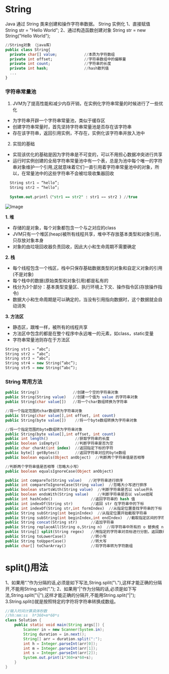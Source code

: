 # String
Java 通过 String 类来创建和操作字符串数据。
String 实例化
1、直接赋值                            String str = "Hello World";
2、通过构造函数创建对象     String str = new String("Hello World");

```sql
//String对象 （java库）
public class String{
  private char[] value;            //本质为字符数组
  private int offset;              //字符串数组中的偏移量
  private int count;               //字符串的长度
  private int hash;                //hash散列值
  ...
}
```

### **字符串常量池**
1. JVM为了提高性能和减少内存开销，在实例化字符串常量的时候进行了一些优化
- 为字符串开辟一个字符串常量池，类似于缓存区
- 创建字符串常量时，首先坚持字符串常量池是否存在该字符串
- 存在该字符串，返回引用实例，不存在，实例化该字符串并放入池中

2. 实现的基础
- 实现该优化的基础是因为字符串是不可变的，可以不用担心数据冲突进行共享
- 运行时实例创建的全局字符串常量池中有一个表，总是为池中每个唯一的字符串对象维护一个引用,这就意味着它们一直引用着字符串常量池中的对象，所以，在常量池中的这些字符串不会被垃圾收集器回收
```sql
  String str1 = “hello”;
  String str2 = “hello”;
  
  System.out.printl（"str1 == str2" : str1 == str2 ) //true 
```

![Image](E:\学习/medley/resources/BJbKCBykUt_ry52O1J8F.png)

**1. 堆**
- 存储的是对象，每个对象都包含一个与之对应的class
- JVM只有一个堆区(heap)被所有线程共享，堆中不存放基本类型和对象引用，只存放对象本身
- 对象的由垃圾回收器负责回收，因此大小和生命周期不需要确定

**2. 栈**
- 每个线程包含一个栈区，栈中只保存基础数据类型的对象和自定义对象的引用(不是对象)
- 每个栈中的数据(原始类型和对象引用)都是私有的
- 栈分为3个部分：基本类型变量区、执行环境上下文、操作指令区(存放操作指令)
- 数据大小和生命周期是可以确定的，当没有引用指向数据时，这个数据就会自动消失

**3. 方法区**
- 静态区，跟堆一样，被所有的线程共享
- 方法区中包含的都是在整个程序中永远唯一的元素，如class，static变量
- 字符串常量池则存在于方法区
```sql
String str1 = “abc”;
String str2 = “abc”;
String str3 = “abc”;
String str4 = new String(“abc”);
String str5 = new String(“abc”);
```


### **String 常⽤⽅法**
```sql
public String()               //创建⼀个空的字符串对象
public String(String value)   //创建⼀个值为 value 的字符串对象
public String(char value[])   //将⼀个char数组转换为字符串

//将⼀个指定范围的char数组转为字符串对象
public String(char value[],int offset, int count) 
public String(byte value[])    //将⼀个byte数组转换为字符串对象

//将⼀个指定范围的byte数组转为字符串对象
public String(byte value[],int offset, int count)
public int length()            //获取字符串的⻓度
public boolean isEmpty()       //判断字符串是否为空
public char charAt(int index)  //返回指定下标的字符
public byte[] getBytes()       //返回字符串对应的byte数组
public boolean equals(Object anObject)  //判断两个字符串值是否相等

//判断两个字符串值是否相等（忽略⼤⼩写）
public boolean equalsIgnoreCase(Object anObject)

public int compareTo(String value)   //对字符串进⾏排序
public int compareToIgnoreCase(String value)  //忽略⼤⼩写进⾏排序
public boolean startsWith(String value)  //判断字符串是否以 value开头
public boolean endsWith(String value)    //判断字符串是否以 value结尾
public int hashCode()                 //返回字符串的 hash 值
public int indexOf(String str)        //返回 str 在字符串中的下标
public int indexOf(String str,int formIndex)  //从指定位置查找字符串的下标
public String subString(int beginIndex)  //从指定位置开始截取字符串
public String subString(int beginIndex,int endIndex)  //截取指定区间的字符串
public String concat(String str)      //追加字符串
public String replaceAll(String o,String n)  //将字符串中所有的 o 替换成 n
public String[] split(String regex)   //⽤指定的字符串对⽬标进⾏分割，返回数组
public String toLowerCase()           //转⼩写
public String toUpperCase()           //转⼤写
public char[] toCharArray()           //将字符串转为字符数组
```

# split()用法
1、如果用“.”作为分隔的话,必须是如下写法,String.split("\\."),这样才能正确的分隔开,不能用String.split(".");
2、如果用“|”作为分隔的话,必须是如下写法,String.split("\\|"),这样才能正确的分隔开,不能用String.split("|");
3.String.split()就是按照特定的字符将字符串转换成数组。
```java
//输入时间计算具体秒数
//hh:mm:ss  h*360+m*60*s
class Solution {
    public static void main(String args[]) {
        Scanner in = new Scanner(System.in);
        String duration = in.next();      
        String[] arr = duration.split(":");     
        int h = Integer.parseInt(arr[0]);
        int m = Integer.parseInt(arr[1]);
        int s = Integer.parseInt(arr[2]);
        System.out.print(i*360+x*60+s);
    }
}
```







